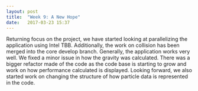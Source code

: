 ```yaml
---
layout: post
title:  "Week 9: A New Hope"
date:   2017-03-23 15:37
---
```


Returning focus on the project, we have started looking at parallelizing 
the application using Intel TBB. Additionally, the work on collision has 
been merged into the core develop branch. Generally, the application works 
very well. We fixed a minor issue in how the gravity was calculated. There 
was a bigger refactor made of the code as the code base is starting to 
grow and work on how performance calculated is displayed. Looking forward, 
we also started work on changing the structure of how particle data is 
represented in the code.

